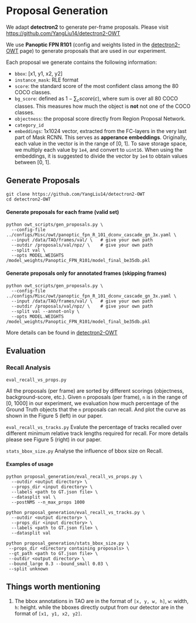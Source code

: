# Proposal Generation

We adapt **detectron2** to generate per-frame proposals. 
Please visit https://github.com/YangLiu14/detectron2-OWT

We use **Panoptic FPN R101** (config and weights listed in the 
[detectron2-OWT](https://github.com/YangLiu14/detectron2-OWT) page) to generate 
proposals that are used in our experiment.

Each proposal we generate contains the following information:

- `bbox`: [x1, y1, x2, y2]
- `instance_mask`: RLE format
- `score`: the standard score of the most confident class among the 80 COCO classes. 
- `bg_score`: defined as $1 - \sum_c score(c)$​​, where sum is over all 80 COCO classes. This measures how much the object is **not** not one of the COCO classes.
- `objectness`: the proposal score directly from Region Proposal Network. 
- `category_id`
- `embeddings`: 1x1024 vector, extracted from the FC-layers in the very last part of Mask RCNN. This serves as **apperance embeddings**. Originally, each value in the vector is in the range of [0, 1]. To save storage space, we multiply each value by `1e4`, and convert to `uint16`. When using the embeddings, it is suggested to divide the vector by `1e4` to obtain values between [0, 1].

## Generate Proposals
```shell
git clone https://github.com/YangLiu14/detectron2-OWT
cd detectron2-OWT
```
#### Generate proposals for each frame (valid set)
```shell
python owt_scripts/gen_proposals.py \
  --config-file ../configs/Misc/owt/panoptic_fpn_R_101_dconv_cascade_gn_3x.yaml \
  --input /data/TAO/frames/val/ \   # give your own path
  --outdir /proposals/val/npz/ \    # give your own path
  --split val \
  --opts MODEL.WEIGHTS /model_weights/Panoptic_FPN_R101/model_final_be35db.pkl
```

#### Generate proposals only for annotated frames (skipping frames)
```shell
python owt_scripts/gen_proposals.py \
  --config-file ../configs/Misc/owt/panoptic_fpn_R_101_dconv_cascade_gn_3x.yaml \
  --input /data/TAO/frames/val/ \   # give your own path
  --outdir /proposals/val/npz/ \    # give your own path
  --split val --annot-only \
  --opts MODEL.WEIGHTS /model_weights/Panoptic_FPN_R101/model_final_be35db.pkl
```

More details can be found in [detectron2-OWT](https://github.com/YangLiu14/detectron2-OWT)


## Evaluation
### Recall Analysis
`eval_recall_vs_props.py`
 
All the proposals (per frame) are sorted by different scorings (objectness, background-score, etc.). 
Given `n` proposals (per frame), `n` is in the range of [0, 1000] in our experiment, we evaluation how much percentage of the
Ground Truth objects that the `n` proposals can recall. And plot the curve as shown in the Figure 5 (left) in our paper.

`eval_recall_vs_tracks.py`
Evalute the percentage of tracks recalled over different minimum relative track lengths required for recall. 
For more details please see Figure 5 (right) in our paper.

`stats_bbox_size.py`
Analyse the influence of bbox size on Recall.

#### Examples of usage
```shell script
python proposal_generation/eval_recall_vs_props.py \
  --outdir <output directory> \
  --props_dir <input directory> \
  --labels <path to GT.json file> \
  --datasplit val \
  --postNMS --n_max_props 1000
```

```shell script
python proposal_generation/eval_recall_vs_tracks.py \
  --outdir <output directory> \
  --props_dir <input directory> \
  --labels <path to GT.json file> \
  --datasplit val
```

```shell script
python proposal_generation/stats_bbox_size.py \
 --props_dir <directory containing proposals> \
 --gt_path <path to GT.json file> \
 --outdir <output directory> \
 --bound_large 0.3 --bound_small 0.03 \
 --split unknown
```


## Things worth mentioning
1. The bbox annotations in TAO are in the format of `[x, y, w, h]`, `w`: width, `h`: height.
while the bboxes directly output from our detector are in the format of `[x1, y1, x2, y2]`. 

   